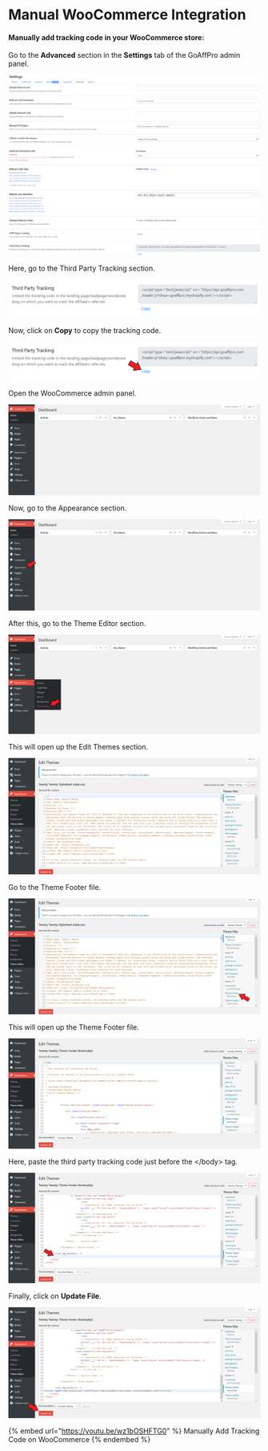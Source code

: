 # Manual WooCommerce Integration

#### Manually add tracking code in your WooCommerce store:

Go to the **Advanced** section in the **Settings** tab of the GoAffPro admin panel.

![Settings > Advanced](<../../.gitbook/assets/image (2511).png>)

Here, go to the Third Party Tracking section.

![Third Party Tracking](<../../.gitbook/assets/image (2302).png>)

Now, click on **Copy** to copy the tracking code.

![Copy the tracking code](<../../.gitbook/assets/Annotation 2020-09-08 150019.png>)

Open the WooCommerce admin panel.

![WooCommerce admin panel](<../../.gitbook/assets/image (1714).png>)

Now, go to the Appearance section.

![Appearance](<../../.gitbook/assets/Annotation 2020-09-08 153021.png>)

After this, go to the Theme Editor section.

![Theme Editor](<../../.gitbook/assets/Annotation 2020-09-08 154420.png>)

This will open up the Edit Themes section.

![Edit Themes](<../../.gitbook/assets/image (2759).png>)

Go to the Theme Footer file.

![Theme Footer file](<../../.gitbook/assets/Annotation 2020-09-08 154847.png>)

This will open up the Theme Footer file.

![Theme Footer](<../../.gitbook/assets/image (2045).png>)

Here, paste the third party tracking code just before the \</body> tag.

![Paste the third party tracking code](<../../.gitbook/assets/Annotation 2020-09-08 155206.png>)

Finally, click on **Update File**.

![](<../../.gitbook/assets/Annotation 2020-09-08 155453.png>)

{% embed url="https://youtu.be/wz1bOSHFTG0" %}
Manually Add Tracking Code on WooCommerce
{% endembed %}
